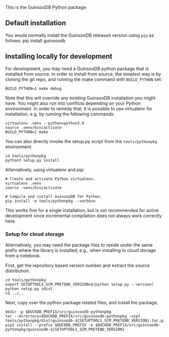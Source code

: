 This is the GuinsooDB Python package

## Default installation

You would normally install the GuinsooDB released version using `pip` as follows:
    pip install guinsoodb

## Installing locally for development

For development, you may need a GuinsooDB python package that is installed from source. In order to install from source, the simplest way is by cloning the git repo, and running the make command with `BUILD_PYTHON` set:

    BUILD_PYTHON=1 make debug
    
Note that this will override any existing GuinsooDB installation you might have. You might also run into conflicts depending on your Python environment. In order to remedy that, it is possible to use virtualenv for installation, e.g. by running the following commands:

    virtualenv .venv --python=python3.8
    source .venv/bin/activate
    BUILD_PYTHON=1 make

You can also directly invoke the setup.py script from the `tools/pythonpkg` environment.

    cd tools/pythonpkg
    python3 setup.py install

Alternatively, using virtualenv and pip:

    # Create and activate Python virtualenv.
    virtualenv .venv
    source .venv/bin/activate

    # Compile and install GuinsooDB for Python.
    pip install -e tools/pythonpkg --verbose

This works fine for a single installation, but is not recommended for active development since incremental compilation does not always work correctly here.

### Setup for cloud storage

Alternatively, you may need the package files to reside under the same
prefix where the library is installed; e.g., when installing to cloud
storage from a notebook.

First, get the repository based version number and extract the source distribution.

    cd tools/pythonpkg
    export SETUPTOOLS_SCM_PRETEND_VERSION=$(python setup.py --version)
    python setup.py sdist
    cd ../..
 
Next, copy over the python package related files, and install the package.

    mkdir -p $DUCKDB_PREFIX/src/guinsoodb-pythonpkg
    tar --directory=$DUCKDB_PREFIX/src/guinsoodb-pythonpkg -xzpf tools/pythonpkg/dist/guinsoodb-${SETUPTOOLS_SCM_PRETEND_VERSION}.tar.gz
    pip3 install --prefix $DUCKDB_PREFIX -e $DUCKDB_PREFIX/src/guinsoodb-pythonpkg/guinsoodb-${SETUPTOOLS_SCM_PRETEND_VERSION}
